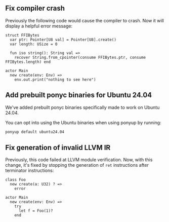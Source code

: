 ## Fix compiler crash

Previously the following code would cause the compiler to crash. Now it will display a helpful error message:

```pony
struct FFIBytes
  var ptr: Pointer[U8 val] = Pointer[U8].create()
  var length: USize = 0

  fun iso string(): String val =>
    recover String.from_cpointer(consume FFIBytes.ptr, consume FFIBytes.length) end

actor Main
  new create(env: Env) =>
    env.out.print("nothing to see here")
```

## Add prebuilt ponyc binaries for Ubuntu 24.04

We've added prebuilt ponyc binaries specifically made to work on Ubuntu 24.04.

You can opt into using the Ubuntu binaries when using ponyup by running:

```bash
ponyup default ubuntu24.04
```

## Fix generation of invalid LLVM IR

Previously, this code failed at LLVM module verification. Now, with this change, it's fixed by stopping the generation of `ret` instructions after terminator instructions:

```pony
class Foo
  new create(a: U32) ? =>
    error

actor Main
  new create(env: Env) =>
    try
      let f = Foo(1)?
    end
```

